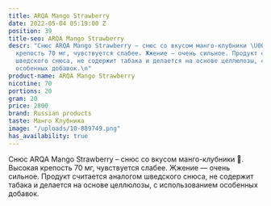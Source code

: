 ```yaml
---
title: ARQA Mango Strawberry
date: 2022-05-04 05:19:00 Z
position: 39
title-seo: ARQA Mango Strawberry
descr: "Снюс ARQA Mango Strawberry – снюс со вкусом манго-клубники \U0001F353. Высокая
  крепость 70 мг, чувствуется слабее. Жжение — очень сильное. Продукт считается аналогом
  шведского снюса, не содержит табака и делается на основе целлюлозы, с использованием
  особенных добавок.\n"
product-name: ARQA Mango Strawberry
nicotine: 70
portions: 20
gram: 20
price: 2800
brand: Russian products
taste: Манго Клубника
image: "/uploads/10-889749.png"
has_availability: true
---
```


Снюс ARQA Mango Strawberry – снюс со вкусом манго-клубники 🍓. Высокая крепость 70 мг, чувствуется слабее. Жжение — очень сильное. Продукт считается аналогом шведского снюса, не содержит табака и делается на основе целлюлозы, с использованием особенных добавок.
